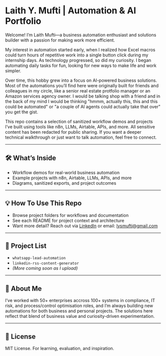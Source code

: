 # Laith Y. Mufti | Automation & AI Portfolio

Welcome! I’m Laith Mufti—a business automation enthusiast and solutions builder with a passion for making work more efficient.

My interest in automation started early, when I realized how Excel macros could turn hours of repetitive work into a single button click during my internship days. As technology progressed, so did my curiosity. I began automating daily tasks for fun, looking for new ways to make life and work simpler.

Over time, this hobby grew into a focus on AI-powered business solutions. Most of the automations you’ll find here were originally built for friends and colleagues in my circle, like a senior real estate protfolio manager or an Amazon services agency owner. 
I would be talking shop with a friend and in the back of my mind I would be thinking "hmmm, actually this, this and this could be automated" or "a couple of AI agents could actually take that over" you get the gist.

This repo contains a selection of sanitized workflow demos and projects I’ve built using tools like n8n, LLMs, Airtable, APIs, and more. All sensitive content has been redacted for public sharing. If you want a deeper technical walkthrough or just want to talk automation, feel free to connect.

---

## 🛠️ What’s Inside

- Workflow demos for real-world business automation  
- Example projects with n8n, Airtable, LLMs, APIs, and more  
- Diagrams, sanitized exports, and project outcomes  

---

## 💡 How To Use This Repo

- Browse project folders for workflows and documentation  
- See each README for project context and architecture  
- Want more detail? Reach out via [LinkedIn](https://www.linkedin.com/in/laith-mufti) or email: lysmufti@gmail.com  

---

## 📂 Project List

- `whatsapp-lead-automation`  
- `linkedin-rss-content-generator`  
- *(More coming soon as I upload)*

---

## 👋 About Me

I’ve worked with 50+ enterprises accross 100+ systems in compliance, IT risk, and process/control optimisation roles, and I’m always building new automations for both business and personal projects. The solutions here reflect that blend of business value and curiosity-driven experimentation.

---

## 📝 License

MIT License. For learning, evaluation, and inspiration.
